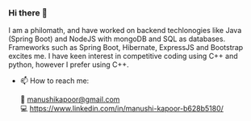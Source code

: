 ### Hi there 👋  
  
I am a philomath, and have worked on backend techlonogies like Java (Spring Boot) and NodeJS with mongoDB and SQL as databases. Frameworks such as Spring Boot, Hibernate, ExpressJS and Bootstrap excites me. I have keen interest in competitive coding using C++ and python, however I prefer using C++.  
  
- 📫 How to reach me:  
  
  💬 manushikapoor@gmail.com  
  💻 https://www.linkedin.com/in/manushi-kapoor-b628b5180/

<!--
**manushikapoor/manushikapoor** is a ✨ _special_ ✨ repository because its `README.md` (this file) appears on your GitHub profile.

Here are some ideas to get you started:

- 🔭 I’m currently working on ...
- 🌱 I’m currently learning ...
- 👯 I’m looking to collaborate on ...
- 🤔 I’m looking for help with ...
- 💬 Ask me about ...
- 📫 How to reach me: ...
- 😄 Pronouns: ...
- ⚡ Fun fact: ...
-->
